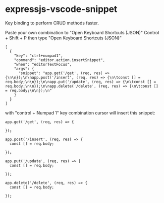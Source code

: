 # expressjs-vscode-snippet
Key binding to perform CRUD methods faster.

Paste your own combination to "Open Keyboard Shortcuts (JSON)"
Control + Shift + P then type "Open Keyboard Shortcuts (JSON)"

```
[
  {
    "key": "ctrl+numpad1",
    "command": "editor.action.insertSnippet",
    "when": "editorTextFocus",
    "args": {
      "snippet": "app.get('/get', (req, res) => {\n\n});\n\napp.post('/insert', (req, res) => {\n\tconst [] = req.body;\n\n});\n\napp.put('/update', (req, res) => {\n\tconst [] = req.body;\n\n});\n\napp.delete('/delete', (req, res) => {\n\tconst [] = req.body;\n\n});\n"
    }
  }
]
```

with "control + Numpad 1" key combination cursor will insert this snippet:
```
app.get('/get', (req, res) => {

});

app.post('/insert', (req, res) => {
  const [] = req.body;
  
});

app.put('/update', (req, res) => {
  const [] = req.body;
  
});
  
app.delete('/delete', (req, res) => {
  const [] = req.body;
  
});
 ```
